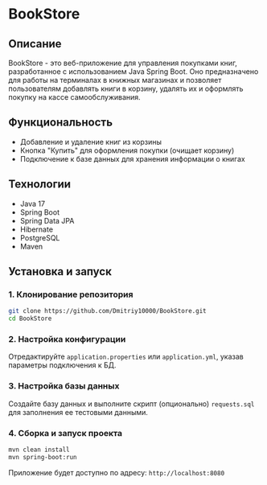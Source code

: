 # BookStore

## Описание
BookStore - это веб-приложение для управления покупками книг, разработанное с использованием Java Spring Boot. Оно предназначено для работы на терминалах в книжных магазинах и позволяет пользователям добавлять книги в корзину, удалять их и оформлять покупку на кассе самообслуживания.

## Функциональность
- Добавление и удаление книг из корзины
- Кнопка "Купить" для оформления покупки (очищает корзину)
- Подключение к базе данных для хранения информации о книгах

## Технологии
- Java 17
- Spring Boot
- Spring Data JPA
- Hibernate
- PostgreSQL
- Maven

## Установка и запуск

### 1. Клонирование репозитория
```sh
git clone https://github.com/Dmitriy10000/BookStore.git
cd BookStore
```

### 2. Настройка конфигурации
Отредактируйте `application.properties` или `application.yml`, указав параметры подключения к БД.

### 3. Настройка базы данных
Создайте базу данных и выполните скрипт (опционально) `requests.sql` для заполнения ее тестовыми данными.

### 4. Сборка и запуск проекта
```sh
mvn clean install
mvn spring-boot:run
```

Приложение будет доступно по адресу: `http://localhost:8080`
